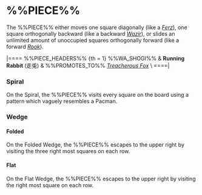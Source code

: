 # %%PIECE%%

The %%PIECE%% either moves one square diagonally (like a
[*Ferz*](ferz.html)), one square orthogonally backward
(like a backward [*Wazir*](wazir.html)), or slides an unlimited amount
of unoccupied squares orthogonally forward (like a forward
[*Rook*](rook.html)).

|====
%%PIECE_HEADERS%%
{th = 1}  %%WA_SHOGI%%
       &  **Running Rabbit** (&#x8D70;&#x514E;)
       & %%PROMOTES_TO%% [*Treacherous Fox*](treacherous_fox.html) \\
====|

### Spiral

On the Spiral, the %%PIECE%% visits every square on the board
using a pattern which vaguely resembles a Pacman.

### Wedge

#### Folded

On the Folded Wedge, the %%PIECE%% escapes to the upper right
by visiting the three right most squares on each row.

#### Flat

On the Flat Wedge, the %%PIECE%% escapes to the upper right by
visiting the right most square on each row.
